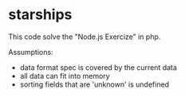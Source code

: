 # starships

This code solve the "Node.js Exercize" in php.

Assumptions:
- data format spec is covered by the current data
- all data can fit into memory
- sorting fields that are 'unknown' is undefined
